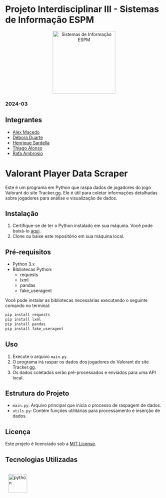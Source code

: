 # Projeto Interdisciplinar III - Sistemas de Informação ESPM

<p style="text-align: center;">
    <a href="https://www.espm.br/cursos-de-graduacao/sistemas-de-informacao/"><img src="https://avatars.githubusercontent.com/u/49880458?s=200&v=4" alt="Sistemas de Informação ESPM" style="height: 200px; width: 200px;"/></a>
</p>

### 2024-03

## Integrantes
- [Alex Macedo](https://github.com/Alexxmfs)
- [Débora Duarte](https://github.com/duartedebis)
- [Henrique Sardella](https://github.com/henrique-sdc)
- [Thiago Alonso](https://github.com/ThiagoAlonso05)
- [Rafa Ambrosio](https://github.com/rafaambrosio)

# Valorant Player Data Scraper

Este é um programa em Python que raspa dados de jogadores do jogo Valorant do site Tracker.gg. Ele é útil para coletar informações detalhadas sobre jogadores para análise e visualização de dados.

## Instalação

1. Certifique-se de ter o Python instalado em sua máquina. Você pode baixá-lo [aqui](https://www.python.org/downloads/).
2. Clone ou baixe este repositório em sua máquina local.

## Pré-requisitos

- Python 3.x
- Bibliotecas Python:
  - requests
  - lxml
  - pandas
  - fake_useragent
 
Você pode instalar as bibliotecas necessárias executando o seguinte comando no terminal:

```bash
pip install requests
pip install lxml
pip install pandas
pip install fake_useragent
```

## Uso

1. Execute o arquivo `main.py`.
2. O programa irá raspar os dados dos jogadores do Valorant do site Tracker.gg.
3. Os dados coletados serão pré-processados e enviados para uma API local.

## Estrutura do Projeto

- `main.py`: Arquivo principal que inicia o processo de raspagem de dados.
- `utils.py`: Contém funções utilitárias para processamento e inserção de dados.

## Licença

Este projeto é licenciado sob a [MIT License](https://github.com/tech-espm/inter-2sem-2023-eventos/blob/main/LICENSE).

<h2><b>Tecnologias Utilizadas</b></h2>

  <div style="display: inline_block"><br>
  <img align="center" alt="python" height="60" width="60" src="https://cdn.jsdelivr.net/gh/devicons/devicon@latest/icons/python/python-original.svg" hspace="10">
  </div>
